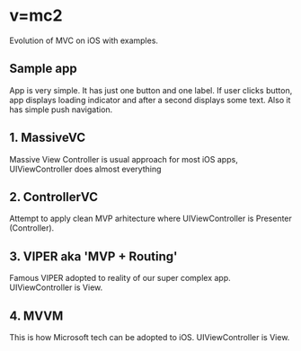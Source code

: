 # v=mc2
Evolution of MVC on iOS with examples.

## Sample app
App is very simple. It has just one button and one label. If user clicks button, app displays loading indicator and after a second displays some text. Also it has simple push navigation.

## 1. MassiveVC
Massive View Controller is usual approach for most iOS apps, UIViewController does almost everything
## 2. ControllerVC
Attempt to apply clean MVP arhitecture where UIViewController is Presenter (Controller).
## 3. VIPER aka 'MVP + Routing'
Famous VIPER adopted to reality of our super complex app. UIViewController is View.
## 4. MVVM
This is how Microsoft tech can be adopted to iOS. UIViewController is View.
